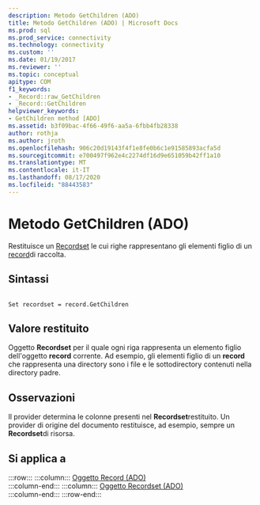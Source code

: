 ```yaml
---
description: Metodo GetChildren (ADO)
title: Metodo GetChildren (ADO) | Microsoft Docs
ms.prod: sql
ms.prod_service: connectivity
ms.technology: connectivity
ms.custom: ''
ms.date: 01/19/2017
ms.reviewer: ''
ms.topic: conceptual
apitype: COM
f1_keywords:
- _Record::raw_GetChildren
- _Record::GetChildren
helpviewer_keywords:
- GetChildren method [ADO]
ms.assetid: b3f09bac-4f66-49f6-aa5a-6fbb4fb28338
author: rothja
ms.author: jroth
ms.openlocfilehash: 906c20d19143f4f1e8fe0b6c1e91585893acfa5d
ms.sourcegitcommit: e700497f962e4c2274df16d9e651059b42ff1a10
ms.translationtype: MT
ms.contentlocale: it-IT
ms.lasthandoff: 08/17/2020
ms.locfileid: "88443583"
---
```

# <a name="getchildren-method-ado"></a>Metodo GetChildren (ADO)
Restituisce un [Recordset](../../../ado/reference/ado-api/recordset-object-ado.md) le cui righe rappresentano gli elementi figlio di un [record](../../../ado/reference/ado-api/record-object-ado.md)di raccolta.  
  
## <a name="syntax"></a>Sintassi  
  
```  
  
Set recordset = record.GetChildren  
```  
  
## <a name="return-value"></a>Valore restituito  
 Oggetto **Recordset** per il quale ogni riga rappresenta un elemento figlio dell'oggetto **record** corrente. Ad esempio, gli elementi figlio di un **record** che rappresenta una directory sono i file e le sottodirectory contenuti nella directory padre.  
  
## <a name="remarks"></a>Osservazioni  
 Il provider determina le colonne presenti nel **Recordset**restituito. Un provider di origine del documento restituisce, ad esempio, sempre un **Recordset**di risorsa.  
  
## <a name="applies-to"></a>Si applica a  

:::row:::
    :::column:::
        [Oggetto Record (ADO)](../../../ado/reference/ado-api/record-object-ado.md)  
    :::column-end:::
    :::column:::
        [Oggetto Recordset (ADO)](../../../ado/reference/ado-api/recordset-object-ado.md)  
    :::column-end:::
:::row-end:::
